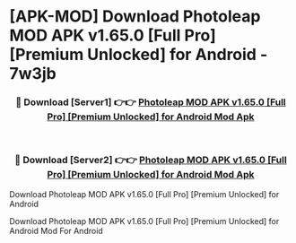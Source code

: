# [APK-MOD] Download Photoleap MOD APK v1.65.0 [Full Pro] [Premium Unlocked] for Android - 7w3jb


<div align="center">
<h3>🔴 Download [Server1] 👉👉 <a href="https://apk-comot.site?title=Photoleap_MOD_APK_v1.65.0_[Full_Pro]_[Premium_Unlocked]_for_Android">Photoleap MOD APK v1.65.0 [Full Pro] [Premium Unlocked] for Android Mod Apk</a></h3><br>
<h3>🔴 Download [Server2] 👉👉 <a href="https://apk-comot.site?title=Photoleap_MOD_APK_v1.65.0_[Full_Pro]_[Premium_Unlocked]_for_Android">Photoleap MOD APK v1.65.0 [Full Pro] [Premium Unlocked] for Android Mod Apk</a></h3>
</div>



Download Photoleap MOD APK v1.65.0 [Full Pro] [Premium Unlocked] for Android 

Download Photoleap MOD APK v1.65.0 [Full Pro] [Premium Unlocked] for Android Mod For Android